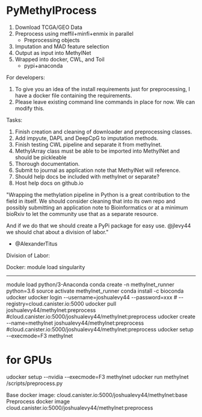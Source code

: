 # PyMethylProcess

1. Download TCGA/GEO Data
2. Preprocess using meffil+minfi+enmix in parallel
    * Preprocessing objects
3. Imputation and MAD feature selection
4. Output as input into MethylNet
5. Wrapped into docker, CWL, and Toil
    * pypi+anaconda

For developers:
1. To give you an idea of the install requirements just for preprocessing, I have a docker file containing the requirements.
2. Please leave existing command line commands in place for now. We can modify this.

Tasks:
1. Finish creation and cleaning of downloader and preprocessing classes.
2. Add impyute, DAPL and DeepCpG to imputation methods.
3. Finish testing CWL pipeline and separate it from methylnet.
4. MethylArray class must be able to be imported into MethylNet and should be pickleable
5. Thorough documentation.
6. Submit to journal as application note that MethylNet will reference.
7. Should help docs be included with methylnet or separate?
8. Host help docs on github.io

"Wrapping the methylation pipeline in Python is a great contribution to the field in itself. We should consider cleaning that into its own repo and possibly submitting an application note to Bioinformatics or at a minimum bioRxiv to let the community use that as a separate resource.

And if we do that we should create a PyPi package for easy use. @jlevy44 we should chat about a division of labor."
- @AlexanderTitus

Division of Labor:

Docker:
module load singularity

----------
module load python/3-Anaconda
conda create -n methylnet_runner python=3.6
source activate methylnet_runner
conda install -c bioconda udocker
udocker login --username=joshualevy44 --password=xxx # --registry=cloud.canister.io:5000
udocker pull joshualevy44/methylnet:preprocess #cloud.canister.io:5000/joshualevy44/methylnet:preprocess
udocker create --name=methylnet joshualevy44/methylnet:preprocess #cloud.canister.io:5000/joshualevy44/methylnet:preprocess
udocker setup --execmode=F3  methylnet
# for GPUs
udocker setup --nvidia --execmode=F3  methylnet
udocker run methylnet /scripts/preprocess.py

Base docker image:
cloud.canister.io:5000/joshualevy44/methylnet:base
Preprocess docker image
cloud.canister.io:5000/joshualevy44/methylnet:preprocess
